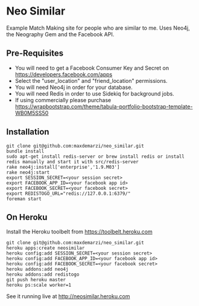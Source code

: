 Neo Similar
===========

Example Match Making site for people who are similar to me.
Uses Neo4j, the Neography Gem and the Facebook API.

Pre-Requisites
--------------

* You will need to get a Facebook Consumer Key and Secret on https://developers.facebook.com/apps
* Select the "user_location" and "friend_location" permissions.
* You will need Neo4j in order for your database.
* You will need Redis in order to use Sidekiq for background jobs.
* If using commercially please purchase https://wrapbootstrap.com/theme/tabula-portfolio-bootstrap-template-WB0M5SS50

Installation
----------------

    git clone git@github.com:maxdemarzi/neo_similar.git
    bundle install
    sudo apt-get install redis-server or brew install redis or install redis manually and start it with src/redis-server
    rake neo4j:install['enterprise','1.9.M03']
    rake neo4j:start
    export SESSION_SECRET=<your session secret>
    export FACEBOOK_APP_ID=<your facebook app id>
    export FACEBOOK_SECRET=<your facebook secret>
    export REDISTOGO_URL="redis://127.0.0.1:6379/"
    foreman start

On Heroku
---------

Install the Heroku toolbelt from https://toolbelt.heroku.com

    git clone git@github.com:maxdemarzi/neo_similar.git
    heroku apps:create neosimilar
    heroku config:add SESSION_SECRET=<your session secret>
    heroku config:add FACEBOOK_APP_ID=<your facebook app id>
    heroku config:add FACEBOOK_SECRET=<your facebook secret>
    heroku addons:add neo4j
    heroku addons:add redistogo
    git push heroku master
    heroku ps:scale worker=1

See it running live at http://neosimilar.heroku.com
